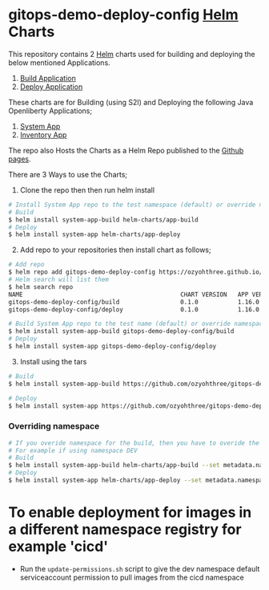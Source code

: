 # gitops-demo-deploy-config [Helm](https://helm.sh) Charts

This repository contains 2 [Helm](https://helm.sh) charts used for building and deploying the below mentioned Applications.
1. [Build Application](helm-charts/app-build/)
2. [Deploy Application](helm-charts/app-deploy/)

These charts are for Building (using S2I) and Deploying the following Java Openliberty Applications;
1. [System App](https://github.com/ozyohthree/gitops-demo-system)
2. [Inventory App](https://github.com/ozyohthree/gitops-inventory-system) 

The repo also Hosts the Charts as a Helm Repo published to the [Github pages](https://ozyohthree.github.io/gitops-demo-deploy-config/). 

There are 3 Ways to use the Charts;

1. Clone the repo then then run helm install 
```sh
# Install System App repo to the test namespace (default) or override namespace
# Build
$ helm install system-app-build helm-charts/app-build
# Deploy
$ helm install system-app helm-charts/app-deploy
```

2. Add repo to your repositories then install chart as follows;
```sh
# Add repo
$ helm repo add gitops-demo-deploy-config https://ozyohthree.github.io/gitops-demo-deploy-config/
# Helm search will list them
$ helm search repo
NAME                                            CHART VERSION   APP VERSION     DESCRIPTION      
gitops-demo-deploy-config/build                 0.1.0           1.16.0          A Helm chart for Kubernetes                       
gitops-demo-deploy-config/deploy                0.1.0           1.16.0          A Helm chart for Kubernetes 

# Build System App repo to the test name (default) or override namespace value as follows
$ helm install system-app-build gitops-demo-deploy-config/build 
# Deploy
$ helm install system-app gitops-demo-deploy-config/deploy
```

3. Install using the tars 
```sh
# Build
$ helm install system-app-build https://github.com/ozyohthree/gitops-demo-deploy-config/releases/download/build-0.1.0/build-0.1.0.tgz

# Deploy
$ helm install system-app https://github.com/ozyohthree/gitops-demo-deploy-config/releases/download/deploy-0.1.0/deploy-0.1.0.tgz 
```

### Overriding namespace
```sh
# If you overide namespace for the build, then you have to overide the image location for the deploy or update service account permissions as below
# For example if using namespace DEV
# Build
$ helm install system-app-build helm-charts/app-build --set metadata.namespace=DEV -n DEV
# Deploy
$ helm install system-app helm-charts/app-deploy --set metadata.namespace=DEV --set image.repository=image-registry.openshift-image-registry.svc:5000/DEV/gitops-demo-system

```


# To enable deployment for images in a different namespace registry for example 'cicd'

- Run the ```update-permissions.sh``` script to give the dev namespace default serviceaccount permission to pull images from the cicd namespace


